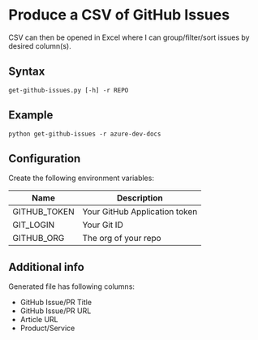 # Produce a CSV of GitHub Issues

CSV can then be opened in Excel where I can group/filter/sort issues by desired column(s).

## Syntax
`get-github-issues.py [-h] -r REPO`

## Example
`python get-github-issues -r azure-dev-docs`

## Configuration

Create the following environment variables:

| Name         | Description                   |
|--------------|-------------------------------|
| GITHUB_TOKEN | Your GitHub Application token |
| GIT_LOGIN    | Your Git ID                   |
| GITHUB_ORG   | The org of your repo          |

## Additional info

Generated file has following columns:

- GitHub Issue/PR Title
- GitHub Issue/PR URL
- Article URL
- Product/Service
